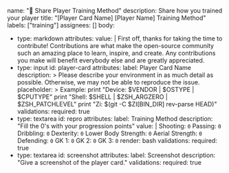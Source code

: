 name: "🐞 Share Player Training Method"
description: Share how you trained your player
title: "[Player Card Name] [Player Name] Training Method"
labels: ["training"]
assignees: []
body:
  - type: markdown
    attributes:
      value: |
        First off, thanks for taking the time to contribute! Contributions are what make the open-source community such an amazing place to learn, inspire, and create. Any contributions you make will benefit everybody else and are greatly appreciated.
  - type: input
    id: player-card
    attributes:
      label: Player Card Name
      description: >
        Please describe your environment in as much detail as possible. Otherwise, we may not be able to reproduce the issue.
      placeholder: >
        Example:
          print "Device: $VENDOR | $OSTYPE | $CPUTYPE"
          print "Shell: $SHELL | $ZSH_ARGZERO | $ZSH_PATCHLEVEL"
          print "Zi: $(git -C $ZI[BIN_DIR] rev-parse HEAD)"
    validations:
      required: true
  - type: textarea
    id: repro
    attributes:
      label: Training Method
      description: "Fill the 0's with your progression points"
      value: |
        Shooting: `0`
        Passing: `0`
        Dribbling: `0`
        Dexterity: `0`
        Lower Body Strength: `0`
        Aerial Strength: `0`
        Defending: `0`
        GK 1: `0`
        GK 2: `0`
        GK 3: `0`
      render: bash
    validations:
      required: true
  - type: textarea
    id: screenshot
    attributes:
      label: Screenshot
      description: "Give a screenshot of the player card."
    validations:
      required: true